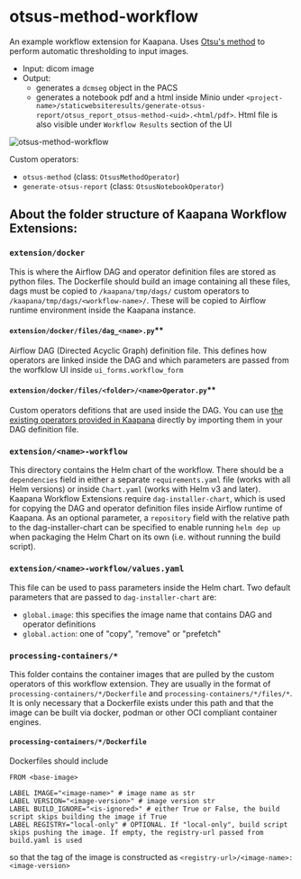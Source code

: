 # otsus-method-workflow

An example workflow extension for Kaapana. Uses [Otsu's method](https://en.wikipedia.org/wiki/Otsu%27s_method) to perform automatic thresholding to input images.

* Input: dicom image
* Output:
    * generates a `dcmseg` object in the PACS
    * generates a notebook pdf and a html inside Minio under `<project-name>/staticwebsiteresults/generate-otsus-report/otsus_report_otsus-method-<uid>.<html/pdf>`. Html file is also visible under `Workflow Results` section of the UI


![otsus-method-workflow](https://www.kaapana.ai/kaapana-downloads/kaapana-docs/stable/img/otsus-method-workflow.png "otsus-method-workflow")

Custom operators:
* `otsus-method` (class: `OtsusMethodOperator`)
* `generate-otsus-report` (class: `OtsusNotebookOperator`)

## About the folder structure of Kaapana Workflow Extensions:

### `extension/docker`
This is where the Airflow DAG and operator definition files are stored as python files. The Dockerfile should build an image containing all these files, dags must be copied to `/kaapana/tmp/dags/` custom operators to `/kaapana/tmp/dags/<workflow-name>/`. These will be copied to Airflow runtime environment inside the Kaapana instance.

#### `extension/docker/files/dag_<name>.py`**
Airflow DAG (Directed Acyclic Graph) definition file. This defines how operators are linked inside the DAG and which parameters are passed from the worfklow UI inside `ui_forms.workflow_form`

#### `extension/docker/files/<folder>/<name>Operator.py`**
Custom operators defitions that are used inside the DAG. You can use [the existing operators provided in Kaapana](https://kaapana.readthedocs.io/en/stable/development_guide/operators.html) directly by importing them in your DAG definition file.

### `extension/<name>-workflow`
This directory contains the Helm chart of the workflow. There should be a `dependencies` field in either a separate `requirements.yaml` file (works with all Helm versions) or inside `Chart.yaml` (works with Helm v3 and later). Kaapana Workflow Extensions require `dag-installer-chart`, which is used for copying the DAG and operator definition files inside Airflow runtime of Kaapana. As an optional parameter, a `repository` field with the relative path to the dag-installer-chart can be specified to enable running `helm dep up` when packaging the Helm Chart on its own (i.e. without running the build script).

### `extension/<name>-workflow/values.yaml`
This file can be used to pass parameters inside the Helm chart. Two default parameters that are passed to `dag-installer-chart` are:
* `global.image`: this specifies the image name that contains DAG and operator definitions
* `global.action`: one of "copy", "remove" or "prefetch"

### `processing-containers/*`
This folder contains the container images that are pulled by the custom operators of this workflow extension. They are usually in the format of `processing-containers/*/Dockerfile` and `processing-containers/*/files/*`. It is only necessary that a Dockerfile exists under this path and that the image can be built via docker, podman or other OCI compliant container engines.

#### `processing-containers/*/Dockerfile`
Dockerfiles should include

```
FROM <base-image> 

LABEL IMAGE="<image-name>" # image name as str 
LABEL VERSION="<image-version>" # image version str 
LABEL BUILD_IGNORE="<is-ignored>" # either True or False, the build script skips building the image if True
LABEL REGISTRY="local-only" # OPTIONAL. If "local-only", build script skips pushing the image. If empty, the registry-url passed from build.yaml is used
```

so that the tag of the image is constructed as `<registry-url>/<image-name>:<image-version>`
